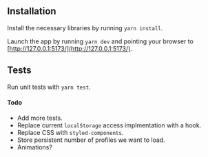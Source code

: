 ## Installation

Install the necessary libraries by running `yarn install`.

Launch the app by running `yarn dev` and pointing your browser to [http://127.0.0.1:5173/](http://127.0.0.1:5173/).


## Tests

Run unit tests with `yarn test`.


#### Todo

* Add more tests.
* Replace current `localStorage` access implmentation with a hook.
* Replace CSS with `styled-components`.
* Store persistent number of profiles we want to load.
* Animations?